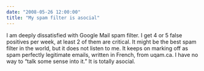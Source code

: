 ```yaml
---
date: "2008-05-26 12:00:00"
title: "My spam filter is asocial"
---
```




I am deeply dissatisfied with Google Mail spam filter. I get 4 or 5 false positives per week, at least 2 of them are critical. It might be the best spam filter in the world, but it does not listen to me. It keeps on marking off as spam perfectly legitimate emails, written in French, from uqam.ca. I have no way to &ldquo;talk some sense into it.&rdquo; It is totally asocial.


